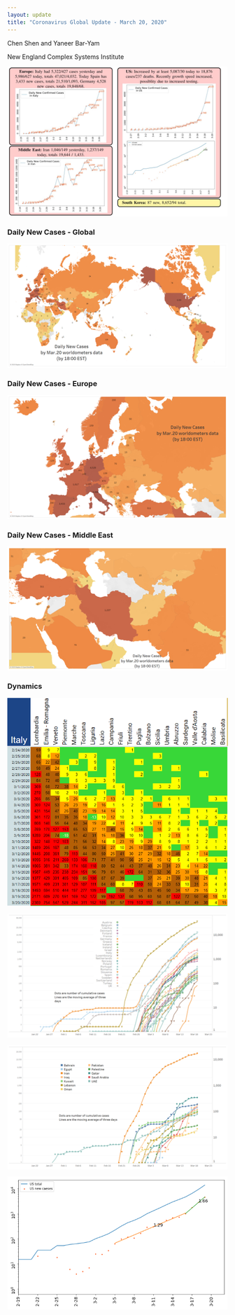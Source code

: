 ```yaml
---
layout: update
title: "Coronavirus Global Update - March 20, 2020"
---
```


Chen Shen and Yaneer Bar-Yam

New England Complex Systems Institute

![](/media/5e7568e2c901ea45767f0162_Capture.JPG)

### Daily New Cases - Global

![](/media/5e7568f9ee368964a106782e_Intl_3_20.png)

### Daily New Cases - Europe

![](/media/5e75690ac901ea5f397f077b_Intl_3_20a.png)

### Daily New Cases - Middle East

![](/media/5e7569227bf4065335439e0f_Intl_3_20b.png)

### Dynamics

![](/media/5e75693e5fce1522af4f4a9f_Italy_3_20.png)

![](/media/5e7569559f6c136a7ab0725e_EU_3_20a.png)

![](/media/5e7569693b2a2a05e08faad1_ME_3_20.png)

![](/media/5e7569773b2a2a661b8fb779_Daily_misc_3_20.png)
